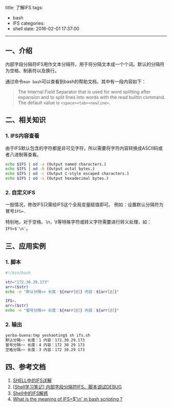 title: 了解IFS
tags:
  - bash
  - IFS
categories:
  - shell
date: 2016-02-01 17:37:00
---

## 一、介绍
内部字段分隔符IFS用作文本分隔符，用于将分隔文本成一个个词。默认的分隔符为空格、制表符以及换行。

通过命令`man bash`可以查看到bash的帮助文档，其中有一段内容如下：
> The Internal Field Separator that is used for word splitting after expansion and to  split lines into words with the read builtin command.
The default value is `<space><tab><newline>`.


## 二、相关知识

### 1. IFS内容查看
由于IFS默认包含的字符都是非可见字符，所以需要将字符内容转换成ASCII码或者八进制等查看。
``` bash
echo $IFS | od -a (Output named characters.)
echo $IFS | od -b (Output octal bytes.)
echo $IFS | od -c (Output C-style escaped characters.)
echo $IFS | od -x (Output hexadecimal bytes.)
```

### 2. 自定义IFS
一般情况，修改IFS只需给IFS这个全局变量赋值即可。
例如：设置默认分隔符为冒号`IFS=.`

特别地，对于空格、\n，\t等特殊字符或转义字符需要进行转义处理，如：`IFS=$'\n'`。


## 三、应用实例

### 1. 脚本
``` bash
#!/bin/bash

str="172.30.29.173"
arr=($str)
echo -e "默认分隔>> 长度：${#arr[@]} 内容：${arr[@]}"

IFS=.
arr=($str)
echo -e "冒号分隔>> 长度：${#arr[@]} 内容：${arr[@]}"
```

### 2. 输出
``` bash
yerba-buena:tmp yeshaoting$ sh ifs.sh
默认分隔>> 长度：1 内容：172.30.29.173
冒号分隔>> 长度：4 内容：172 30 29 173
空格分隔>> 长度：3 内容：172 30.29 173
```


## 四、参考文档
1. [SHELL中的IFS详解](http://smilejay.com/2011/12/bash_ifs/)
2. [[Shell学习笔记] 内部字段分隔符IFS、脚本调试DEBUG](http://www.1987.name/205.html)
3. [Shell中的IFS解惑](http://blog.csdn.net/whuslei/article/details/7187639)
4. [What is the meaning of IFS=$'\n' in bash scripting ?](http://unix.stackexchange.com/questions/184863/what-is-the-meaning-of-ifs-n-in-bash-scripting)